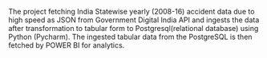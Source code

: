 The project fetching India Statewise yearly (2008-16) accident data due to high speed as JSON from Government Digital India API and ingests the data after transformation to tabular form to Postgresql(relational database) using Python (Pycharm).
The ingested tabular data from the PostgreSQL is then fetched by POWER BI for analytics.
